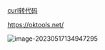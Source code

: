 [curl转代码](https://curlconverter.com/)



https://oktools.net/

![image-20230517134947295](https://cdn.jsdelivr.net/gh/iamk123/typora@main/uPic/2023/05/17/134947168430258716843025874980z6GkS-image-20230517134947295.png)